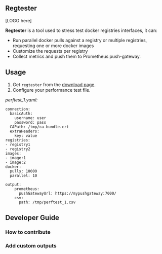 ## Regtester

[LOGO here]

**Regtester** is a tool used to stress test docker registries interfaces, it can:

- Run parallel docker pulls against a registry or multiple registries, requesting one or more docker images
- Customize the requests per registry
- Collect metrics and push them to Prometheus push-gateway.


## Usage

1. Get `regtester` from the [download page](http://downloadpage).
2. Configure your performance test file.

*perftest_1.yaml:*
```
connection:
  basicAuth:
    username: user
    password: pass
  CAPath: /tmp/ca-bundle.crt
  extraHeaders:
    key: value
registries:
- registry1
- registry2
images:
- image:1
- image:2
docker:
  pulls: 10000
  parallel: 10

output:
    prometheus:
      pushGatewayUrl: https://mypushgateway:7000/
    csv:
      path: /tmp/perftest_1.csv
```


## Developer Guide

### How to contribute
### Add custom outputs
